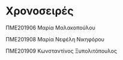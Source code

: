 # Χρονοσειρές
ΠΜΕ201906 Μαρία Μαλακοπούλου

ΠΜΕ201908 Μαρία Νεφέλη Νικηφόρου 

ΠΜΕ201909 Κωνσταντίνος Ξυπολιτόπουλος
